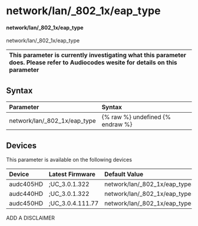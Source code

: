 ﻿---
description: network/lan/_802_1x/eap_type
search: false
---

# network/lan/_802_1x/eap_type

#### network/lan/_802_1x/eap_type

network/lan/_802_1x/eap_type


| This parameter is currently investigating what this parameter does. Please refer to Audiocodes wesite for details on this parameter | 
| :--- |

## Syntax
| Parameter | Syntax |
| :--- | :--- |
|network/lan/_802_1x/eap_type | {% raw %} undefined {% endraw %}|

## Devices
This parameter is available on the following devices

| Device | Latest Firmware | Default Value |
|:---|:---|:---|
| audc405HD | ;UC_3.0.1.322 | network/lan/_802_1x/eap_type=DISABLE 
| audc440HD | ;UC_3.0.1.322 | network/lan/_802_1x/eap_type=DISABLE 
| audc450HD | ;UC_3.0.4.111.77 | network/lan/_802_1x/eap_type=DISABLE 

ADD A DISCLAIMER
